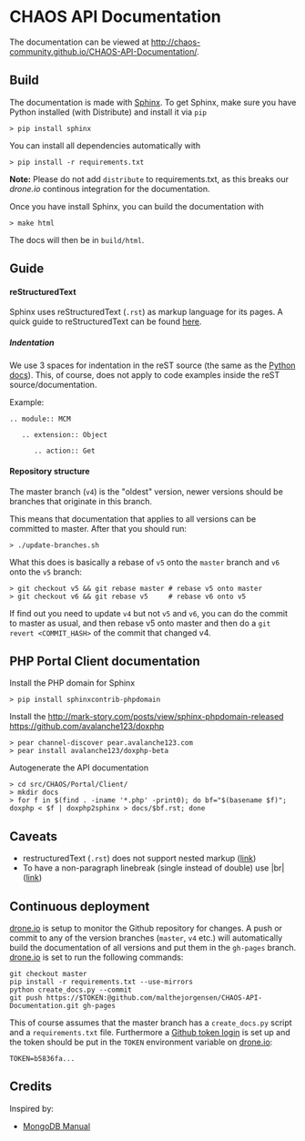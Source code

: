 CHAOS API Documentation
=======================
The documentation can be viewed at <http://chaos-community.github.io/CHAOS-API-Documentation/>.

Build
-----
The documentation is made with [Sphinx](http://sphinx-doc.org).
To get Sphinx, make sure you have Python installed (with Distribute)
and install it via `pip`

    > pip install sphinx

You can install all dependencies automatically with

    > pip install -r requirements.txt

**Note:** Please do not add `distribute` to requirements.txt, as this
breaks our _drone.io_ continous integration for the documentation.

Once you have install Sphinx, you can build the documentation with

    > make html

The docs will then be in `build/html`.

Guide
-----
#### reStructuredText
Sphinx uses reStructuredText (`.rst`) as markup language for its pages. A quick
guide to reStructuredText can be found [here](http://docutils.sourceforge.net/docs/user/rst/quickref.html).

##### Indentation
We use 3 spaces for indentation in the reST source (the same as the [Python docs]).
This, of course, does not apply to code examples inside the reST
source/documentation.

Example:

    .. module:: MCM

       .. extension:: Object

          .. action:: Get

[Python docs]: http://docs.python.org/devguide/documenting.html#use-of-whitespace

#### Repository structure
The master branch (`v4`) is the "oldest" version, newer versions should be branches that originate in this branch.

This means that documentation that applies to all versions can be committed to master. After that 
you should run: 

    > ./update-branches.sh

What this does is basically a rebase of `v5` onto the `master` branch and `v6` onto the `v5` branch:

    > git checkout v5 && git rebase master # rebase v5 onto master
    > git checkout v6 && git rebase v5     # rebase v6 onto v5

If find out you need to update `v4` but not `v5` and `v6`, you can do the commit to master as usual, and then rebase v5 onto master and then do a `git revert <COMMIT_HASH>` of the commit that changed v4. 

PHP Portal Client documentation
----------------------------

Install the PHP domain for Sphinx

    > pip install sphinxcontrib-phpdomain

Install the 
http://mark-story.com/posts/view/sphinx-phpdomain-released
https://github.com/avalanche123/doxphp

    > pear channel-discover pear.avalanche123.com
    > pear install avalanche123/doxphp-beta

Autogenerate the API documentation

    > cd src/CHAOS/Portal/Client/
    > mkdir docs
    > for f in $(find . -iname '*.php' -print0); do bf="$(basename $f)"; doxphp < $f | doxphp2sphinx > docs/$bf.rst; done

Caveats
-------

 - restructuredText (`.rst`) does not support nested markup ([link](http://docutils.sourceforge.net/FAQ.html#is-nested-inline-markup-possible))
 - To have a non-paragraph linebreak (single instead of double) use |br| ([link](http://docutils.sourceforge.net/FAQ.html#how-to-indicate-a-line-break-or-a-significant-newline))


Continuous deployment
--------------------
[drone.io] is setup to monitor the Github repository for
changes. A push or commit to any of the version branches (`master`, `v4` etc.)
will automatically build the documentation of all versions and put them in
the `gh-pages` branch. [drone.io] is set to run the following commands:

    git checkout master
    pip install -r requirements.txt --use-mirrors
    python create_docs.py --commit
    git push https://$TOKEN:@github.com/malthejorgensen/CHAOS-API-Documentation.git gh-pages

This of course assumes that the master branch has a `create_docs.py` script and
a `requirements.txt` file. Furthermore a [Github token login] is set up and the
token should be put in the `TOKEN` environment variable on [drone.io]:

    TOKEN=b5836fa...

[drone.io]: http://drone.io
[Github token login]: https://help.github.com/articles/creating-an-oauth-token-for-command-line-use

Credits
-------
Inspired by:
 - [MongoDB Manual](http://docs.mongodb.org/manual/contents/)

